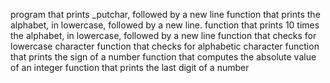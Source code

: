  program that prints _putchar, followed by a new line
function that prints the alphabet, in lowercase, followed by a new line.
function that prints 10 times the alphabet, in lowercase, followed by a new line
function that checks for lowercase character
function that checks for alphabetic character
function that prints the sign of a number
function that computes the absolute value of an integer
function that prints the last digit of a number
